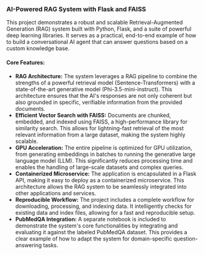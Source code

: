 ### AI-Powered RAG System with Flask and FAISS

This project demonstrates a robust and scalable Retrieval-Augmented Generation (RAG) system built with Python, Flask, and a suite of powerful deep learning libraries. It serves as a practical, end-to-end example of how to build a conversational AI agent that can answer questions based on a custom knowledge base.

#### **Core Features:**

* **RAG Architecture:** The system leverages a RAG pipeline to combine the strengths of a powerful retrieval model (Sentence-Transformers) with a state-of-the-art generative model (Phi-3.5-mini-instruct). This architecture ensures that the AI's responses are not only coherent but also grounded in specific, verifiable information from the provided documents.
* **Efficient Vector Search with FAISS:** Documents are chunked, embedded, and indexed using FAISS, a high-performance library for similarity search. This allows for lightning-fast retrieval of the most relevant information from a large dataset, making the system highly scalable.
* **GPU Acceleration:** The entire pipeline is optimized for GPU utilization, from generating embeddings in batches to running the generative large language model (LLM). This significantly reduces processing time and enables the handling of large-scale datasets and complex queries.
* **Containerized Microservice:** The application is encapsulated in a Flask API, making it easy to deploy as a containerized microservice. This architecture allows the RAG system to be seamlessly integrated into other applications and services.
* **Reproducible Workflow:** The project includes a complete workflow for downloading, processing, and indexing data. It intelligently checks for existing data and index files, allowing for a fast and reproducible setup.
* **PubMedQA Integration:** A separate notebook is included to demonstrate the system's core functionalities by integrating and evaluating it against the labeled PubMedQA dataset. This provides a clear example of how to adapt the system for domain-specific question-answering tasks.
